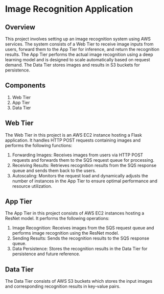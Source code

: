 # Image Recognition Application

## Overview
This project involves setting up an image recognition system using AWS services. The system consists of a Web Tier to receive image inputs from users, forward them to the App Tier for inference, and return the recognition results. The App Tier performs the actual image recognition using a deep learning model and is designed to scale automatically based on request demand. The Data Tier stores images and results in S3 buckets for persistence.

## Components
1. Web Tier
2. App Tier
3. Data Tier

## Web Tier
The Web Tier in this project is an AWS EC2 instance hosting a Flask application. It handles HTTP POST requests containing images and performs the following functions:

1. Forwarding Images: Receives images from users via HTTP POST requests and forwards them to the SQS request queue for processing.
2. Receiving Results: Retrieves recognition results from the SQS response queue and sends them back to the users.
3. Autoscaling: Monitors the request load and dynamically adjusts the number of instances in the App Tier to ensure optimal performance and resource utilization.

## App Tier
The App Tier in this project consists of AWS EC2 instances hosting a ResNet model. It performs the following operations:

1. Image Recognition: Receives images from the SQS request queue and performs image recognition using the ResNet model.
2. Sending Results: Sends the recognition results to the SQS response queue.
3. Data Persistence: Stores the recognition results in the Data Tier for persistence and future reference.

## Data Tier
The Data Tier consists of AWS S3 buckets which stores the input images and corresponding recognition results in key-value pairs.
